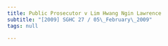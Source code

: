 ```yaml
---
title: Public Prosecutor v Lim Hwang Ngin Lawrence
subtitle: "[2009] SGHC 27 / 05\_February\_2009"
tags: null

---
```


